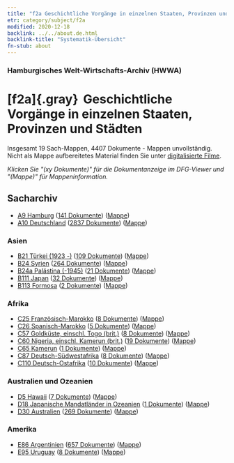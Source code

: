 ```yaml
---
title: "f2a Geschichtliche Vorgänge in einzelnen Staaten, Provinzen und Städten"
etr: category/subject/f2a
modified: 2020-12-18
backlink: ../../about.de.html
backlink-title: "Systematik-Übersicht"
fn-stub: about
---
```


### Hamburgisches Welt-Wirtschafts-Archiv (HWWA)
# [f2a]{.gray}&#8201; Geschichtliche Vorgänge in einzelnen Staaten, Provinzen und Städten&#160; 




Insgesamt 19 Sach-Mappen, 4407 Dokumente - Mappen unvollständig.
Nicht als Mappe aufbereitetes Material finden Sie unter [digitalisierte Filme](/film/h1_sh).

_Klicken Sie "(xy Dokumente)" für die Dokumentanzeige im DFG-Viewer und "(Mappe)" für Mappeninformation._

## Sacharchiv



- [A9 Hamburg](../../../geo/about.de.html#A9) (<a href="https://dfg-viewer.de/show/?tx_dlf[id]=https://pm20.zbw.eu/mets/sh/1409xx/140905/1443xx/144354/public.mets.de.xml" target="_blank">141 Dokumente</a>) ([Mappe](http://purl.org/pressemappe20/folder/sh/140905,144354))
- [A10 Deutschland](../../../geo/about.de.html#A10) (<a href="https://dfg-viewer.de/show/?tx_dlf[id]=https://pm20.zbw.eu/mets/sh/1261xx/126128/1443xx/144354/public.mets.de.xml" target="_blank">2837 Dokumente</a>) ([Mappe](http://purl.org/pressemappe20/folder/sh/126128,144354))

### Asien

- [B21 Türkei (1923 -)](../../../geo/about.de.html#B21) (<a href="https://dfg-viewer.de/show/?tx_dlf[id]=https://pm20.zbw.eu/mets/sh/1411xx/141111/1443xx/144354/public.mets.de.xml" target="_blank">109 Dokumente</a>) ([Mappe](http://purl.org/pressemappe20/folder/sh/141111,144354))
- [B24 Syrien](../../../geo/about.de.html#B24) (<a href="https://dfg-viewer.de/show/?tx_dlf[id]=https://pm20.zbw.eu/mets/sh/1411xx/141114/1443xx/144354/public.mets.de.xml" target="_blank">264 Dokumente</a>) ([Mappe](http://purl.org/pressemappe20/folder/sh/141114,144354))
- [B24a Palästina (-1945)](../../../geo/about.de.html#B24a) (<a href="https://dfg-viewer.de/show/?tx_dlf[id]=https://pm20.zbw.eu/mets/sh/1411xx/141115/1443xx/144354/public.mets.de.xml" target="_blank">21 Dokumente</a>) ([Mappe](http://purl.org/pressemappe20/folder/sh/141115,144354))
- [B111 Japan](../../../geo/about.de.html#B111) (<a href="https://dfg-viewer.de/show/?tx_dlf[id]=https://pm20.zbw.eu/mets/sh/1412xx/141272/1443xx/144354/public.mets.de.xml" target="_blank">32 Dokumente</a>) ([Mappe](http://purl.org/pressemappe20/folder/sh/141272,144354))
- [B113 Formosa](../../../geo/about.de.html#B113) (<a href="https://dfg-viewer.de/show/?tx_dlf[id]=https://pm20.zbw.eu/mets/sh/1412xx/141274/1443xx/144354/public.mets.de.xml" target="_blank">2 Dokumente</a>) ([Mappe](http://purl.org/pressemappe20/folder/sh/141274,144354))

### Afrika

- [C25 Französisch-Marokko](../../../geo/about.de.html#C25) (<a href="https://dfg-viewer.de/show/?tx_dlf[id]=https://pm20.zbw.eu/mets/sh/1413xx/141358/1443xx/144354/public.mets.de.xml" target="_blank">8 Dokumente</a>) ([Mappe](http://purl.org/pressemappe20/folder/sh/141358,144354))
- [C26 Spanisch-Marokko](../../../geo/about.de.html#C26) (<a href="https://dfg-viewer.de/show/?tx_dlf[id]=https://pm20.zbw.eu/mets/sh/1413xx/141359/1443xx/144354/public.mets.de.xml" target="_blank">5 Dokumente</a>) ([Mappe](http://purl.org/pressemappe20/folder/sh/141359,144354))
- [C57 Goldküste, einschl. Togo (brit.)](../../../geo/about.de.html#C57) (<a href="https://dfg-viewer.de/show/?tx_dlf[id]=https://pm20.zbw.eu/mets/sh/1414xx/141406/1443xx/144354/public.mets.de.xml" target="_blank">8 Dokumente</a>) ([Mappe](http://purl.org/pressemappe20/folder/sh/141406,144354))
- [C60 Nigeria, einschl. Kamerun (brit.)](../../../geo/about.de.html#C60) (<a href="https://dfg-viewer.de/show/?tx_dlf[id]=https://pm20.zbw.eu/mets/sh/1414xx/141409/1443xx/144354/public.mets.de.xml" target="_blank">19 Dokumente</a>) ([Mappe](http://purl.org/pressemappe20/folder/sh/141409,144354))
- [C65 Kamerun](../../../geo/about.de.html#C65) (<a href="https://dfg-viewer.de/show/?tx_dlf[id]=https://pm20.zbw.eu/mets/sh/1414xx/141410/1443xx/144354/public.mets.de.xml" target="_blank">1 Dokumente</a>) ([Mappe](http://purl.org/pressemappe20/folder/sh/141410,144354))
- [C87 Deutsch-Südwestafrika](../../../geo/about.de.html#C87) (<a href="https://dfg-viewer.de/show/?tx_dlf[id]=https://pm20.zbw.eu/mets/sh/1414xx/141450/1443xx/144354/public.mets.de.xml" target="_blank">8 Dokumente</a>) ([Mappe](http://purl.org/pressemappe20/folder/sh/141450,144354))
- [C110 Deutsch-Ostafrika](../../../geo/about.de.html#C110) (<a href="https://dfg-viewer.de/show/?tx_dlf[id]=https://pm20.zbw.eu/mets/sh/1414xx/141471/1443xx/144354/public.mets.de.xml" target="_blank">10 Dokumente</a>) ([Mappe](http://purl.org/pressemappe20/folder/sh/141471,144354))

### Australien und Ozeanien

- [D5 Hawaii](../../../geo/about.de.html#D5) (<a href="https://dfg-viewer.de/show/?tx_dlf[id]=https://pm20.zbw.eu/mets/sh/1415xx/141595/1443xx/144354/public.mets.de.xml" target="_blank">7 Dokumente</a>) ([Mappe](http://purl.org/pressemappe20/folder/sh/141595,144354))
- [D18 Japanische Mandatländer in Ozeanien](../../../geo/about.de.html#D18) (<a href="https://dfg-viewer.de/show/?tx_dlf[id]=https://pm20.zbw.eu/mets/sh/1416xx/141618/1443xx/144354/public.mets.de.xml" target="_blank">1 Dokumente</a>) ([Mappe](http://purl.org/pressemappe20/folder/sh/141618,144354))
- [D30 Australien](../../../geo/about.de.html#D30) (<a href="https://dfg-viewer.de/show/?tx_dlf[id]=https://pm20.zbw.eu/mets/sh/1416xx/141621/1443xx/144354/public.mets.de.xml" target="_blank">269 Dokumente</a>) ([Mappe](http://purl.org/pressemappe20/folder/sh/141621,144354))

### Amerika

- [E86 Argentinien](../../../geo/about.de.html#E86) (<a href="https://dfg-viewer.de/show/?tx_dlf[id]=https://pm20.zbw.eu/mets/sh/1416xx/141692/1443xx/144354/public.mets.de.xml" target="_blank">657 Dokumente</a>) ([Mappe](http://purl.org/pressemappe20/folder/sh/141692,144354))
- [E95 Uruguay](../../../geo/about.de.html#E95) (<a href="https://dfg-viewer.de/show/?tx_dlf[id]=https://pm20.zbw.eu/mets/sh/1416xx/141695/1443xx/144354/public.mets.de.xml" target="_blank">8 Dokumente</a>) ([Mappe](http://purl.org/pressemappe20/folder/sh/141695,144354))


